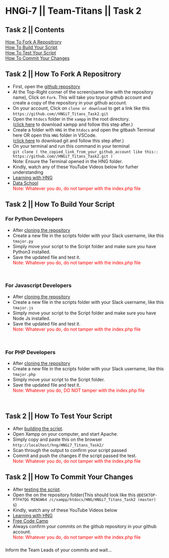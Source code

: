 <h1> HNGi-7 || Team-Titans || Task 2</h1>

<h2>Task 2 || Contents</h2>
    <a href='#clone_a_repo'>How To Fork A Repositrory</a><br/>
    <a href='#build_your_script'>How To Build Your Script</a><br/>
    <a href='#test_your_script'>How To Test Your Script</a><br/>
    <a href='#commit_your_changes'>How To Commit Your Changes</a><br/>

<h3></h3>

<h2 id='clone_a_repo'>Task 2 || How To Fork A Repositrory</h2>
    <p>
        <ul>
            <li>
               First, open the <a href='https://github.com/team-titians/HNGi7_Titans_Task2'>github repository</a>
            </li>
            <li>
               At the Top-Right corner of the screen(same line with the repository name), Click on <code>Fork</code>. This will take you toyour github account and create a copy of the repository in your github account.
            </li>
            <li>
               On your account, Click on <code>clone or download</code> to get a link like this <code>https://github.com/<your_github_username>/HNGi7_Titans_Task2.git</code>
            </li>
            <li>
                Open the <code>htdocs</code> folder in the <code>xampp</code> in the root directory.<br/>
                (<a href='https://www.apachefriends.org/download.html'>click here</a> to download xampp and follow this step after.)
            </li>
            <li>
               Create a folder with <code>HNG</code> in the <code>htdocs</code> and open the gitbash Terminal here OR open this <code>HNG</code> folder in VSCode.<br/>
               (<a href='https://git-scm.com/downloads'>click here</a> to download git and follow this step after.)
            </li>
            <li>
               On your terminal and run this command in your terminal <br/>
               <code>git clone ( the_copied_link_from_your_github_account like this:: https://github.com/<your_github_username>/HNGi7_Titans_Task2.git )</code><br/>
               Note: Ensure the Terminal opened in the HNG folder.
            </li>
            <li>
               Kindly, watch any of these YouTube Videos below for furher understanding
            </li>
            <li>
                <a href='https://www.youtube.com/watch?v=cJqyFmIEu1M'>Learning with HNG</a>
            </li>
            <li>
               <a href='https://www.youtube.com/watch?v=f5grYMXbAV0'>Data School</a>
            </li>
            <span style="color:red">Note: Whatever you do, do not tamper with the index.php file</span>
        </ul>  
    </p>

<h3></h3>


<h2 id='build_your_script'>Task 2 || How To Build Your Script</h2>
    <h3>For Python Developers</h3>
    <p>
        <ul>
            <li>
                After <a href='#clone_a_repo'>cloning the repository</a> 
            </li>
            <li>
                Create a new file in the scripts folder with your Slack username, like this <code>tmajor.py</code>
            </li>
            <li>
                Simply move your script to the Script folder and make sure you have Python3 installed.
            </li>
            <li>Save the updated file and test it.</li>
            <span style="color:red">Note: Whatever you do, do not tamper with the index.php file</span>
        </ul>  
    </p>
    <br/>
    <h3>For Javascript Developers</h3>
    <p>
        <ul>
            <li>
                After <a href='#clone_a_repo'>cloning the repository</a> 
            </li>
            <li>
                Create a new file in the scripts folder with your Slack username, like this <code>tmajor.js</code>
            </li>
            <li>
                Simply move your script to the Script folder and make sure you have Node Js installed.
            </li>
            <li>Save the updated file and test it.</li>
            <span style="color:red">Note: Whatever you do, do not tamper with the index.php file</span>
        </ul>  
    </p>
    <br/>
    <h3>For PHP Developers</h3>
    <p>
        <ul>
            <li>
                After <a href='#clone_a_repo'>cloning the repository</a> 
            </li>
            <li>
                Create a new file in the scripts folder with your Slack username, like this <code>tmajor.php</code>
            </li>
            <li>
                Simply move your script to the Script folder.
            </li>
            <li>Save the updated file and test it.</li>
            <span style="color:red">Note: Whatever you do, DO NOT tamper with the index.php file</span>
        </ul>  
    </p><br/>

<h3></h3>

<h2 id='test_your_script'>Task 2 || How To Test Your Script</h2>
    <p>
        <ul>
            <li>
                After <a href='#build_your_script'>building the script</a>. 
            </li>
            <li>
               Open Xampp on your computer, and start Apache.
            </li>
            <li>
                Simply copy and paste this on the browser <code>http://localhost/hng/HNGi7_Titans_Task2/</code>
            </li>
            <li>
                Scan through the output to confirm your script passed
            </li>
            <li>Commit and push the changes if the script passed the test.</li>
            <span style="color:red">Note: Whatever you do, do not tamper with the index.php file</span>
        </ul>  
    </p>

<h3></h3>

<h2 id='commit_your_changes'>Task 2 || How To Commit Your Changes</h2>
    <p>
        <ul>
            <li>
                After <a href='#test_your_script'>testing the script</a>. 
            </li>
            <li>
               Open the on the repository folder(This should look like this
               <code><your_PC_name>@DESKTOP-P7FH7QG MINGW64 /c/xampp/htdocs/HNG/HNGi7_Titans_Task2 (master)
$</code>)
            </li>
            <li>
               Kindly, watch any of these YouTube Videos below
            </li>
            <li>
                <a href='https://www.youtube.com/watch?v=cJqyFmIEu1M'>Learning with HNG</a>
            </li>
            <li>
               <a href='https://www.youtube.com/watch?v=JXM7MO2GgGg&vl=id'>Free Code Camp</a>
            </li>
            <li>Always confirm your commits on the github repository in your github account.</li>
            <span style="color:red">Note: Whatever you do, do not tamper with the index.php file</span>
        </ul>  
    </p>

<h3></h3>

Inform the Team Leads of your commits and wait...

